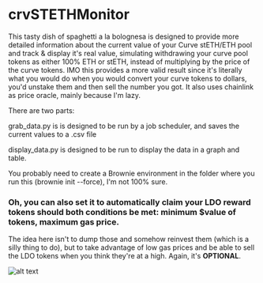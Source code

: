 # crvSTETHMonitor

This tasty dish of spaghetti a la bolognesa is designed to provide more detailed information about the current value of your Curve stETH/ETH pool and track & display 
it's real value, simulating withdrawing your curve pool tokens as either 100% ETH or stETH, instead of multiplying by the price of the curve tokens. 
IMO this provides a more valid result since it's literally what you would do when you would convert your curve tokens to dollars, you'd unstake them and then sell the 
number you got. It also uses chainlink as price oracle, mainly because I'm lazy.

There are two parts:

grab_data.py is is designed to be run by a job scheduler, and saves the current values to a .csv file

display_data.py is designed to be run to display the data in a graph and table.

You  probably need to create a Brownie environment in the folder where you run this (brownie init --force), I'm not 100% sure.

### Oh, you can also set it to automatically **claim** your LDO reward tokens should both conditions be met: minimum $value of tokens, maximum gas price.
The idea here isn't to dump those and somehow reinvest them (which is a silly thing to do), but to take advantage of low gas prices and be able to sell the LDO tokens
when you think they're at a high. Again, it's **OPTIONAL**.

![alt text](https://i.imgur.com/AZyYei8.png)

